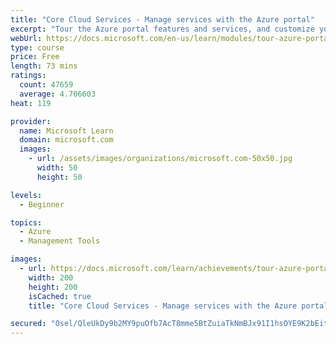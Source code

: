 ```yaml
---
title: "Core Cloud Services - Manage services with the Azure portal"
excerpt: "Tour the Azure portal features and services, and customize your portal."
webUrl: https://docs.microsoft.com/en-us/learn/modules/tour-azure-portal/
type: course
price: Free
length: 73 mins
ratings:
  count: 47659
  average: 4.706603
heat: 119

provider:
  name: Microsoft Learn
  domain: microsoft.com
  images:
    - url: /assets/images/organizations/microsoft.com-50x50.jpg
      width: 50
      height: 50

levels:
  - Beginner

topics:
  - Azure
  - Management Tools

images:
  - url: https://docs.microsoft.com/learn/achievements/tour-azure-portal-features-social.png
    width: 200
    height: 200
    isCached: true
    title: "Core Cloud Services - Manage services with the Azure portal"

secured: "Osel/QleUkDy9b2MY9puOfb7AcT8mme5BtZuiaTkNmBJx91I1hsOYE9K2bEit5vxVmGnc6AxNvumu1Ir0GGi5PJgdD4FgM83Bf+v3lpwydD9uxSuW13Kd9JJLDFm5pcK2aV2WlpKs1GQ+skl/DqGmTGtCQRk0lfoHmc4KrhPudhHIEWjRL9lhrfQ6jekj7HjD7nbk/cd053QhSaWfynOEGJdd2dR0iIZwp+a3suHwkOtP/w7IOyA+XYP2VU7A+bCMlcdSCFidK9YnjmQu975F4Zd7OfdAQriMOepDMg6YmDFMr1Sqzvm136ZGtXXXf797/L+pNPMpgV+BLNDa1x92yob9jWVhZttKBHzjO6o0hgh98G9aiQay8UqOf96OGlvdlYeKzCp2hmQZN5gFujRSw==;EJJccM34VyoGa95yQtILiw=="
---
```


